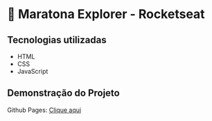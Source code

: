 # 🚀 Maratona Explorer - Rocketseat
## Tecnologias utilizadas
- HTML
- CSS
- JavaScript
## Demonstração do Projeto
Github Pages: [Clique aqui](https://ramonpietro.github.io/maratona-explorer/)
